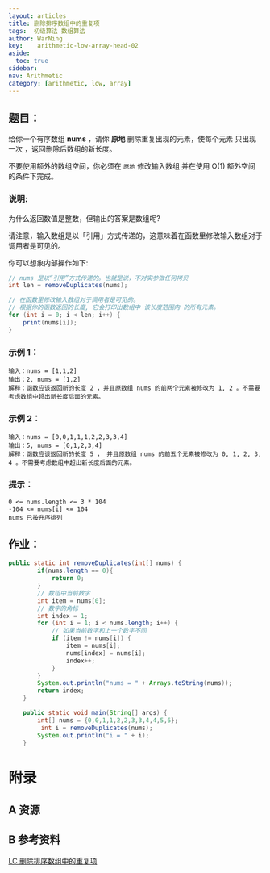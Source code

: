 ```yaml
---
layout: articles
title: 删除排序数组中的重复项
tags:  初级算法 数组算法
author: WarNing
key:    arithmetic-low-array-head-02
aside:
  toc: true
sidebar:
nav: Arithmetic
category: [arithmetic, low, array]
---
```


## 题目：



给你一个有序数组 **nums** ，请你 **原地** 删除重复出现的元素，使每个元素 只出现一次 ，返回删除后数组的新长度。

不要使用额外的数组空间，你必须在 ``原地`` 修改输入数组 并在使用 O(1) 额外空间的条件下完成。



<!--more-->


### 说明:

为什么返回数值是整数，但输出的答案是数组呢?

请注意，输入数组是以「引用」方式传递的，这意味着在函数里修改输入数组对于调用者是可见的。

你可以想象内部操作如下:
```java
// nums 是以“引用”方式传递的。也就是说，不对实参做任何拷贝
int len = removeDuplicates(nums);

// 在函数里修改输入数组对于调用者是可见的。
// 根据你的函数返回的长度, 它会打印出数组中 该长度范围内 的所有元素。
for (int i = 0; i < len; i++) {
    print(nums[i]);
}
```
### 示例 1：


```
输入：nums = [1,1,2]
输出：2, nums = [1,2]
解释：函数应该返回新的长度 2 ，并且原数组 nums 的前两个元素被修改为 1, 2 。不需要考虑数组中超出新长度后面的元素。
```

### 示例 2：

```
输入：nums = [0,0,1,1,1,2,2,3,3,4]
输出：5, nums = [0,1,2,3,4]
解释：函数应该返回新的长度 5 ， 并且原数组 nums 的前五个元素被修改为 0, 1, 2, 3, 4 。不需要考虑数组中超出新长度后面的元素。
```

### 提示：
```
0 <= nums.length <= 3 * 104
-104 <= nums[i] <= 104
nums 已按升序排列
```

## 作业：

```java
public static int removeDuplicates(int[] nums) {
        if(nums.length == 0){
            return 0;
        }
        // 数组中当前数字
        int item = nums[0];
        // 数字的角标
        int index = 1;
        for (int i = 1; i < nums.length; i++) {
            // 如果当前数字和上一个数字不同
            if (item != nums[i]) {
                item = nums[i];
                nums[index] = nums[i];
                index++;
            }
        }
        System.out.println("nums = " + Arrays.toString(nums));
        return index;
    }

    public static void main(String[] args) {
        int[] nums = {0,0,1,1,2,2,3,3,4,4,5,6};
         int i = removeDuplicates(nums);
        System.out.println("i = " + i);
    }
```




# 附录
## A 资源
## B 参考资料

[LC 删除排序数组中的重复项](https://leetcode-cn.com/leetbook/read/top-interview-questions-easy/x2gy9m/)


